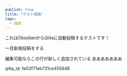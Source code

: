 ```yaml
---
publish: true
title: "テスト投稿"
tags:
  - 技術
---
```


これはObsidianからQiitaに自動投稿するテストです！

一旦新規投稿をする


編集可能ならこの行が新しく追加されている
あああああああ


qiita_id: fe02f71eb731ce455648

